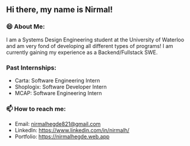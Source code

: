 ## Hi there, my name is Nirmal!

### 😄 About Me:
I am a Systems Design Engineering student at the University of Waterloo and am very fond of developing all different types of programs! I am currently gaining my experience as a Backend/Fullstack SWE.

### Past Internships:
- Carta: Software Engineering Intern
- Shoplogix: Software Developer Intern
- MCAP: Software Engineering Intern

### 📫 How to reach me:
- Email: nirmalhegde821@gmail.com
- LinkedIn: https://www.linkedin.com/in/nirmalh/
- Portfolio: https://nirmalhegde.web.app
